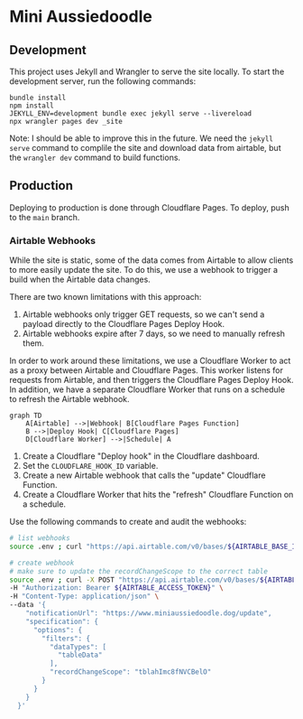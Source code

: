 # Mini Aussiedoodle

## Development

This project uses Jekyll and Wrangler to serve the site locally. To start the development server, run the following commands:

```
bundle install
npm install
JEKYLL_ENV=development bundle exec jekyll serve --livereload
npx wrangler pages dev _site
```

Note: I should be able to improve this in the future. We need the `jekyll serve` command to complile the site and download data from airtable, but the `wrangler dev` command to build functions.

## Production

Deploying to production is done through Cloudflare Pages. To deploy, push to the `main` branch.

### Airtable Webhooks

While the site is static, some of the data comes from Airtable to allow clients to more easily update the site. To do this, we use a webhook to trigger a build when the Airtable data changes. 

There are two known limitations with this approach:

1. Airtable webhooks only trigger GET requests, so we can't send a payload directly to the Cloudflare Pages Deploy Hook.
2. Airtable webhooks expire after 7 days, so we need to manually refresh them.

In order to work around these limitations, we use a Cloudflare Worker to act as a proxy between Airtable and Cloudflare Pages. This worker listens for requests from Airtable, and then triggers the Cloudflare Pages Deploy Hook. In addition, we have a separate Cloudflare Worker that runs on a schedule to refresh the Airtable webhook.

```mermaid
graph TD
    A[Airtable] -->|Webhook| B[Cloudflare Pages Function]
    B -->|Deploy Hook| C[Cloudflare Pages]
    D[Cloudflare Worker] -->|Schedule| A
```

1. Create a Cloudflare "Deploy hook" in the Cloudflare dashboard.
2. Set the `CLOUDFLARE_HOOK_ID` variable.
3. Create a new Airtable webhook that calls the "update" Cloudflare Function.
4. Create a Cloudflare Worker that hits the "refresh" Cloudflare Function on a schedule.

Use the following commands to create and audit the webhooks:

```sh
# list webhooks
source .env ; curl "https://api.airtable.com/v0/bases/${AIRTABLE_BASE_ID}/webhooks" -H "Authorization: Bearer ${AIRTABLE_ACCESS_TOKEN}"

# create webhook
# make sure to update the recordChangeScope to the correct table
source .env ; curl -X POST "https://api.airtable.com/v0/bases/${AIRTABLE_BASE_ID}/webhooks" \
-H "Authorization: Bearer ${AIRTABLE_ACCESS_TOKEN}" \
-H "Content-Type: application/json" \
--data '{
    "notificationUrl": "https://www.miniaussiedoodle.dog/update",
    "specification": {
      "options": {
        "filters": {
          "dataTypes": [
            "tableData"
          ],
          "recordChangeScope": "tblahImc8fNVCBelO"
        }
      }
    }
  }'
```